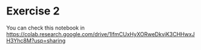 # Exercise 2

You can check this notebook in https://colab.research.google.com/drive/1lfmCUxHyXORweDkvjK3CHHwxJH3Yhc8M?usp=sharing
